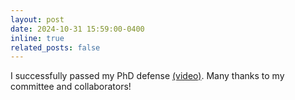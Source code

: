 ```yaml
---
layout: post
date: 2024-10-31 15:59:00-0400
inline: true
related_posts: false
---
```


I successfully passed my PhD defense [(video)](https://www.youtube.com/watch?v=s-8__iF1-bk). Many thanks to my committee and collaborators!
